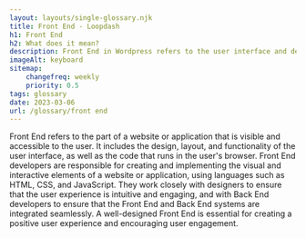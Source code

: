 ```yaml
--- 
layout: layouts/single-glossary.njk
title: Front End - Loopdash
h1: Front End
h2: What does it mean?
description: Front End in Wordpress refers to the user interface and design elements that are visible to the website visitors and are created using HTML, CSS, and JavaScript.
imageAlt: keyboard
sitemap:
	changefreq: weekly
	priority: 0.5
tags: glossary
date: 2023-03-06
url: /glossary/front end
---
```


Front End refers to the part of a website or application that is visible and accessible to the user. It includes the design, layout, and functionality of the user interface, as well as the code that runs in the user's browser. Front End developers are responsible for creating and implementing the visual and interactive elements of a website or application, using languages such as HTML, CSS, and JavaScript. They work closely with designers to ensure that the user experience is intuitive and engaging, and with Back End developers to ensure that the Front End and Back End systems are integrated seamlessly. A well-designed Front End is essential for creating a positive user experience and encouraging user engagement.
